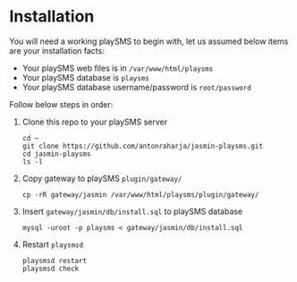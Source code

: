 # Installation

You will need a working playSMS to begin with, let us assumed below items are your installation facts:

- Your playSMS web files is in `/var/www/html/playsms`
- Your playSMS database is `playsms`
- Your playSMS database username/password is `root/password`

Follow below steps in order:

1. Clone this repo to your playSMS server

   ```
   cd ~
   git clone https://github.com/antonraharja/jasmin-playsms.git
   cd jasmin-playsms
   ls -l
   ```

2. Copy gateway to playSMS `plugin/gateway/`

   ```
   cp -rR gateway/jasmin /var/www/html/playsms/plugin/gateway/
   ```

3. Insert `gateway/jasmin/db/install.sql` to playSMS database

   ```
   mysql -uroot -p playsms < gateway/jasmin/db/install.sql
   ```

4. Restart `playsmsd`

   ```
   playsmsd restart
   playsmsd check
   ```
